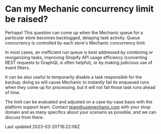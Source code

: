 # Can my Mechanic concurrency limit be raised?

Perhaps! This question can come up when the Mechanic queue for a particular store becomes backlogged, delaying task activity. Queue concurrency is controlled by each store's Mechanic concurrency limit.

In most cases, an inefficient run queue is best addressed by combining or reorganizing tasks, improving Shopify API usage efficiency (converting REST requests to GraphQL is often helpful), or by making judicious use of event filters.

It can be also useful to temporarily disable a task responsible for the backup; doing so will cause Mechanic to instantly fail its enqueued runs when they come up for processing, but it will not fail those task runs ahead of time.

The limit can be evaluated and adjusted on a case-by-case basis with the platform support team. Contact team@usemechanic.com with your shop domain and as many specifics about your scenario as possible, and we can discuss from there.

Last updated 2023-03-20T16:22:06Z